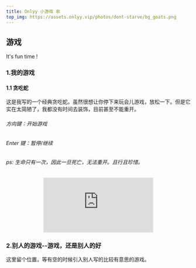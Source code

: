 ```yaml
---
title: Onlyy 小游戏 🕸
top_img: https://assets.onlyy.vip/photos/dont-starve/bg_goats.png
---
```


<link rel="stylesheet" href="https://assets.onlyy.vip/styles/onlyy-blog/games.css"></link>

## 游戏

It's fun time !

### 1.我的游戏

#### 1.1 贪吃蛇

这是我写的一个经典贪吃蛇。虽然很想让你停下来玩会儿游戏，放松一下。但是它实在太简陋了，我都没有时间去装饰，目前甚至不能重开。

###### 方向键：开始游戏

###### Enter 键：暂停/继续

###### ps: 生命只有一次，因此一旦死亡，无法重开。且行且珍惜。

<div align=center id="game-container-snake">
    <iframe src="https://loveyy520.github.io/onlyy-snake" 
    scrolling="no" 
    border="0" 
    frameborder="no" 
    framespacing="0" 
    high_quality=1
    danmaku=1 
    allowfullscreen="true"> 
    </iframe>
</div>

### 2.别人的游戏--游戏，还是别人的好

这里留个位置，等有空的时候引入别人写的比较有意思的游戏。
